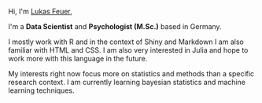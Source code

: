 <!---
lukasfeuer/lukasfeuer is a ✨ special ✨ repository because its `README.md` (this file) appears on your GitHub profile.
You can click the Preview link to take a look at your changes.

- 👋 Hi, I’m @lukasfeuer
- 👀 I’m interested in ...
- 🌱 I’m currently learning ...
- 💞️ I’m looking to collaborate on ...
- 📫 How to reach me ...
--->

Hi, I'm [Lukas Feuer](https://github.com/lukasfeuer/lukasfeuer),

I'm a **Data Scientist** and **Psychologist (M.Sc.)** based in Germany.

I mostly work with R and in the context of Shiny and Markdown I am also familiar with HTML and CSS. I am also very interested in Julia and hope to work more with this language in the future. 

My interests right now focus more on statistics and methods than a specific research context. I am currently learning bayesian statistics and machine learning techniques. 
